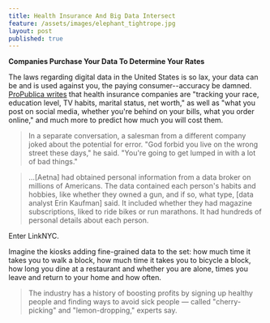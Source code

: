 ```yaml
---
title: Health Insurance And Big Data Intersect
feature: /assets/images/elephant_tightrope.jpg
layout: post
published: true
---
```

**Companies Purchase Your Data To Determine Your Rates**

The laws regarding digital data in the United States is so lax, your data can be and is used against you, the paying consumer--accuracy be damned. [ProPublica writes](https://www.propublica.org/article/health-insurers-are-vacuuming-up-details-about-you-and-it-could-raise-your-rates) that health insurance companies are "tracking your race, education level, TV habits, marital status, net worth," as well as "what you post on social media, whether you're behind on your bills, what you order online," and much more to predict how much you will cost them.

<blockquote>
In a separate conversation, a salesman from a different company joked about the potential for error. "God forbid you live on the wrong street these days," he said. "You're going to get lumped in with a lot of bad things."
</blockquote>


<blockquote>
...[Aetna] had obtained personal information from a data broker on millions of Americans. The data contained each person's habits and hobbies, like whether they owned a gun, and if so, what type, [data analyst Erin Kaufman] said. It included whether they had magazine subscriptions, liked to ride bikes or run marathons. It had hundreds of personal details about each person.
</blockquote>

Enter LinkNYC.

Imagine the kiosks adding fine-grained data to the set: how much time it takes you to walk a block, how much time it takes you to bicycle a block, how long you dine at a restaurant and whether you are alone, times you leave and return to your home and how often.

<blockquote>
The industry has a history of boosting profits by signing up healthy people and finding ways to avoid sick people — called "cherry-picking" and "lemon-dropping," experts say.
</blockquote>
